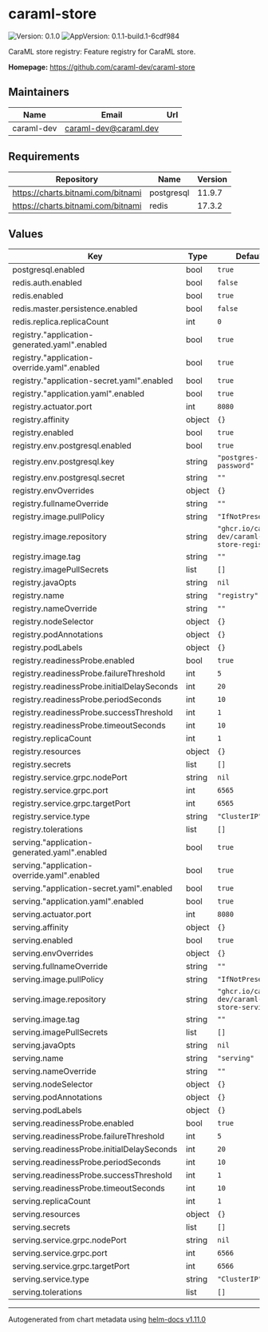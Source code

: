# caraml-store

![Version: 0.1.0](https://img.shields.io/badge/Version-0.1.0-informational?style=flat-square) ![AppVersion: 0.1.1-build.1-6cdf984](https://img.shields.io/badge/AppVersion-0.1.1--build.1--6cdf984-informational?style=flat-square)

CaraML store registry: Feature registry for CaraML store.

**Homepage:** <https://github.com/caraml-dev/caraml-store>

## Maintainers

| Name | Email | Url |
| ---- | ------ | --- |
| caraml-dev | <caraml-dev@caraml.dev> |  |

## Requirements

| Repository | Name | Version |
|------------|------|---------|
| https://charts.bitnami.com/bitnami | postgresql | 11.9.7 |
| https://charts.bitnami.com/bitnami | redis | 17.3.2 |

## Values

| Key | Type | Default | Description |
|-----|------|---------|-------------|
| postgresql.enabled | bool | `true` |  |
| redis.auth.enabled | bool | `false` |  |
| redis.enabled | bool | `true` |  |
| redis.master.persistence.enabled | bool | `false` |  |
| redis.replica.replicaCount | int | `0` |  |
| registry."application-generated.yaml".enabled | bool | `true` |  |
| registry."application-override.yaml".enabled | bool | `true` |  |
| registry."application-secret.yaml".enabled | bool | `true` |  |
| registry."application.yaml".enabled | bool | `true` |  |
| registry.actuator.port | int | `8080` |  |
| registry.affinity | object | `{}` |  |
| registry.enabled | bool | `true` |  |
| registry.env.postgresql.enabled | bool | `true` |  |
| registry.env.postgresql.key | string | `"postgres-password"` |  |
| registry.env.postgresql.secret | string | `""` |  |
| registry.envOverrides | object | `{}` |  |
| registry.fullnameOverride | string | `""` |  |
| registry.image.pullPolicy | string | `"IfNotPresent"` |  |
| registry.image.repository | string | `"ghcr.io/caraml-dev/caraml-store-registry"` |  |
| registry.image.tag | string | `""` |  |
| registry.imagePullSecrets | list | `[]` |  |
| registry.javaOpts | string | `nil` |  |
| registry.name | string | `"registry"` |  |
| registry.nameOverride | string | `""` |  |
| registry.nodeSelector | object | `{}` |  |
| registry.podAnnotations | object | `{}` |  |
| registry.podLabels | object | `{}` |  |
| registry.readinessProbe.enabled | bool | `true` |  |
| registry.readinessProbe.failureThreshold | int | `5` |  |
| registry.readinessProbe.initialDelaySeconds | int | `20` |  |
| registry.readinessProbe.periodSeconds | int | `10` |  |
| registry.readinessProbe.successThreshold | int | `1` |  |
| registry.readinessProbe.timeoutSeconds | int | `10` |  |
| registry.replicaCount | int | `1` |  |
| registry.resources | object | `{}` |  |
| registry.secrets | list | `[]` |  |
| registry.service.grpc.nodePort | string | `nil` |  |
| registry.service.grpc.port | int | `6565` |  |
| registry.service.grpc.targetPort | int | `6565` |  |
| registry.service.type | string | `"ClusterIP"` |  |
| registry.tolerations | list | `[]` |  |
| serving."application-generated.yaml".enabled | bool | `true` |  |
| serving."application-override.yaml".enabled | bool | `true` |  |
| serving."application-secret.yaml".enabled | bool | `true` |  |
| serving."application.yaml".enabled | bool | `true` |  |
| serving.actuator.port | int | `8080` |  |
| serving.affinity | object | `{}` |  |
| serving.enabled | bool | `true` |  |
| serving.envOverrides | object | `{}` |  |
| serving.fullnameOverride | string | `""` |  |
| serving.image.pullPolicy | string | `"IfNotPresent"` |  |
| serving.image.repository | string | `"ghcr.io/caraml-dev/caraml-store-serving"` |  |
| serving.image.tag | string | `""` |  |
| serving.imagePullSecrets | list | `[]` |  |
| serving.javaOpts | string | `nil` |  |
| serving.name | string | `"serving"` |  |
| serving.nameOverride | string | `""` |  |
| serving.nodeSelector | object | `{}` |  |
| serving.podAnnotations | object | `{}` |  |
| serving.podLabels | object | `{}` |  |
| serving.readinessProbe.enabled | bool | `true` |  |
| serving.readinessProbe.failureThreshold | int | `5` |  |
| serving.readinessProbe.initialDelaySeconds | int | `20` |  |
| serving.readinessProbe.periodSeconds | int | `10` |  |
| serving.readinessProbe.successThreshold | int | `1` |  |
| serving.readinessProbe.timeoutSeconds | int | `10` |  |
| serving.replicaCount | int | `1` |  |
| serving.resources | object | `{}` |  |
| serving.secrets | list | `[]` |  |
| serving.service.grpc.nodePort | string | `nil` |  |
| serving.service.grpc.port | int | `6566` |  |
| serving.service.grpc.targetPort | int | `6566` |  |
| serving.service.type | string | `"ClusterIP"` |  |
| serving.tolerations | list | `[]` |  |

----------------------------------------------
Autogenerated from chart metadata using [helm-docs v1.11.0](https://github.com/norwoodj/helm-docs/releases/v1.11.0)
